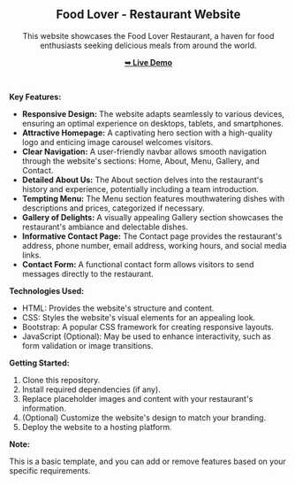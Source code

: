 <div align="center">
    
  <h2 align="center">Food Lover - Restaurant Website</h2>

  This website showcases the Food Lover Restaurant, a haven for food enthusiasts seeking delicious meals from around the world. 


  <a href="https://omar-alabyadh.github.io/Portfolio/"><strong>➥ Live Demo</strong></a>

</div>

<br />

**Key Features:**

* **Responsive Design:** The website adapts seamlessly to various devices, ensuring an optimal experience on desktops, tablets, and smartphones.
* **Attractive Homepage:** A captivating hero section with a high-quality logo and enticing image carousel welcomes visitors.
* **Clear Navigation:** A user-friendly navbar allows smooth navigation through the website's sections: Home, About, Menu, Gallery, and Contact.
* **Detailed About Us:** The About section delves into the restaurant's history and experience, potentially including a team introduction.
* **Tempting Menu:** The Menu section features mouthwatering dishes with descriptions and prices, categorized if necessary. 
* **Gallery of Delights:** A visually appealing Gallery section showcases the restaurant's ambiance and delectable dishes.
* **Informative Contact Page:** The Contact page provides the restaurant's address, phone number, email address, working hours, and social media links.
* **Contact Form:** A functional contact form allows visitors to send messages directly to the restaurant.

**Technologies Used:**

* HTML: Provides the website's structure and content.
* CSS: Styles the website's visual elements for an appealing look.
* Bootstrap: A popular CSS framework for creating responsive layouts.
* JavaScript (Optional): May be used to enhance interactivity, such as form validation or image transitions.

**Getting Started:**

1. Clone this repository.
2. Install required dependencies (if any).
3. Replace placeholder images and content with your restaurant's information.
4. (Optional) Customize the website's design to match your branding.
5. Deploy the website to a hosting platform.

**Note:**

This is a basic template, and you can add or remove features based on your specific requirements.

